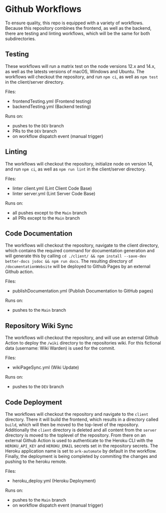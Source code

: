 # Github Workflows

To ensure quality, this repo is equipped with a variety of workflows.
Because this repository combines the frontend, as well as the backend, there are testing and linting workflows, which will be the same for both subdirectories.

## Testing

These workflows will run a matrix test on the node versions 12.x and 14.x, as well as the latests versions of macOS, Windows and Ubuntu.
The workflows will checkout the repository, and run `npm ci`, as well as `npm test` in the client/server directory.

Files:

- frontendTesting.yml (Frontend testing)
- backendTesting.yml (Backend testing)

Runs on:

- pushes to the `DEV` branch
- PRs to the `DEV` branch
- on workflow dispatch event (manual trigger)

## Linting

The workflows will checkout the repository, initialize node on version 14, and run `npm ci`, as well as `npm run lint` in the client/server directory.

Files:

- linter client.yml (Lint Client Code Base)
- linter server.yml (Lint Server Code Base)

Runs on:

- all pushes except to the `Main` branch
- all PRs except to the `Main` branch

## Code Documentation

The workflows will checkout the repository, navigate to the client directory, which contains the required command for documentation generation and will generate this by calling `cd ./client/ && npm install --save-dev better-docs jsdoc && npm run docs`.
The resulting directory of `/documentationWebsite` will be deployed to Github Pages by an external Github action.

Files:

- publishDocumentation.yml (Publish Documentation to GitHub pages)

Runs on:

- pushes to the `Main` branch

## Repository Wiki Sync

The workflows will checkout the repository, and will use an external Github Action to deploy the `/wiki` directory to the repositories wiki. For this fictional data (username: Wiki Warden) is used for the commit.

Files:

- wikiPageSync.yml (Wiki Update)

Runs on:

- pushes to the `DEV` branch

## Code Deployment

The workflows will checkout the repository and navigate to the `client` directory. There it will build the frontend, which results in a directory called `build`, which will then be moved to the top-level of the repository. Additionally the `client` directory is deleted and all content from the `server` directory is moved to the toplevel of the repository.
From there on an external Github Action is used to authenticate to the Heroku CLI with the `HEROKU_API_KEY` and `HEROKU_EMAIL` secrets set in the repository secrets. The Heroku application name is set to `ark-automate` by default in the workflow.
Finally, the deployment is being completed by commiting the changes and pushing to the heroku remote.

Files:

- heroku_deploy.yml (Heroku Deployment)

Runs on:

- pushes to the `Main` branch
- on workflow dispatch event (manual trigger)
